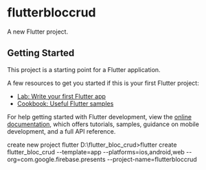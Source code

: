 # flutterbloccrud

A new Flutter project.

## Getting Started

This project is a starting point for a Flutter application.

A few resources to get you started if this is your first Flutter project:

- [Lab: Write your first Flutter app](https://docs.flutter.dev/get-started/codelab)
- [Cookbook: Useful Flutter samples](https://docs.flutter.dev/cookbook)

For help getting started with Flutter development, view the
[online documentation](https://docs.flutter.dev/), which offers tutorials,
samples, guidance on mobile development, and a full API reference.

create new project flutter
D:\flutter_bloc_crud>flutter create flutter_bloc_crud --template=app --platforms=ios,android,web --org=com.google.firebase.presents --project-name=flutterbloccrud
